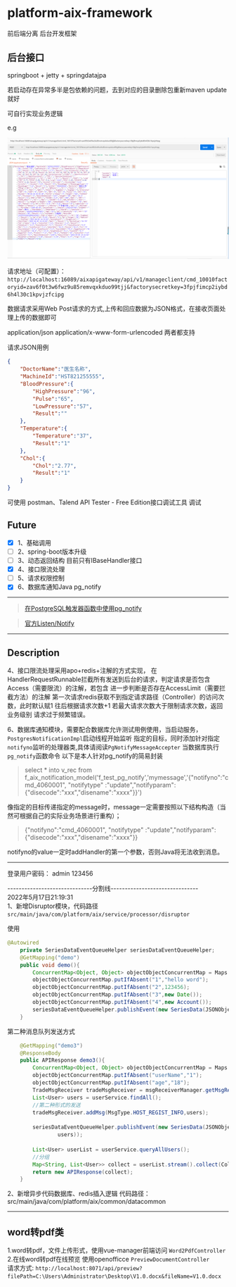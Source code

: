 # platform-aix-framework
前后端分离 后台开发框架

## 后台接口

springboot + jetty + springdatajpa

若启动存在异常多半是包依赖的问题，去到对应的目录删除包重新maven update就好

可自行实现业务逻辑


e.g
 
![请求示例](https://github.com/SummerWindL/imgrepository/blob/master/platform-aix/application-json.png) 

请求地址（可配置）：
```http://localhost:16089/aixapigateway/api/v1/manageclient/cmd_10010factoryid=zav6f0t3w6fwz9u85remvqxkduo99tjj&factorysecretkey=3fpjfimcp2iybd6h4l30c1kpvjzfcipg```

数据请求采用Web  Post请求的方式,上传和回应数据为JSON格式，在接收页面处理上传的数据即可

application/json
application/x-www-form-urlencoded
两者都支持

请求JSON用例  
```json 
{
    "DoctorName":"医生名称",
    "MachineId":"HST821255555",
    "BloodPressure":{
        "HighPressure":"96",
        "Pulse":"65",
        "LowPressure":"57",
        "Result":""
    },
    "Temperature":{
        "Temperature":"37",
        "Result":"1"
    },
    "Chol":{
        "Chol":"2.77",
        "Result":"1"
    }
}
```

可使用 postman、Talend API Tester - Free Edition接口调试工具 调试


## Future
- [x] 1、基础调用
- [ ] 2、spring-boot版本升级
- [ ] 3、动态返回结构 目前只有IBaseHandler接口
- [x] 4、接口限流处理
- [ ] 5、请求权限控制
- [x] 6、数据库通知Java pg_notify 
---
>[在PostgreSQL触发器函数中使用pg_notify](http://www.voidcn.com/article/p-kpomgajq-bts.html)

>[官方Listen/Notify](https://jdbc.postgresql.org/documentation/81/listennotify.html) 
---

## Description
4、接口限流处理采用apo+redis+注解的方式实现，
在HandlerRequestRunnable拦截所有发送到后台的请求，判定请求是否包含Access（需要限流）的注解，若包含
进一步判断是否存在AccessLimit（需要拦截方法）的注解
第一次请求redis获取不到指定请求路径（Controller）的访问次数，此时默认赋1
往后根据请求次数+1 若最大请求次数大于限制请求次数，返回业务级别 请求过于频繁错误。

6、数据库通知模块，需要配合数据库允许测试用例使用，当启动服务，```PostgresNotificationImpl```启动线程开始监听
指定的目标，同时添加针对指定```notifyno```监听的处理器类,具体请阅读```PgNotifyMessageAccepter```
当数据库执行```pg_notify```函数命令
以下是本人针对pg_notify的简易封装 
>select * into v_rec from f_aix_notification_model('f_test_pg_notify','mymessage','{"notifyno":"cmd_4060001", "notifytype" :"update","notifyparam":{"disecode":"xxx","disename":"xxxx"}}')

像指定的目标传递指定的message时，message一定需要按照以下结构构造（当然可根据自己的实际业务场景进行重构）；
>{"notifyno":"cmd_4060001", "notifytype" :"update","notifyparam":{"disecode":"xxx","disename":"xxxx"}}

notifyno的value一定时addHandler的第一个参数，否则Java将无法收到消息。



--------------------------
登录用户密码：
admin
123456

------------------------------分割线-------------------------------
<br>2022年5月17日21:19:31 <br>
1、新增Disruptor模块，代码路径```src/main/java/com/platform/aix/service/processor/disruptor```

使用
```java
@Autowired
    private SeriesDataEventQueueHelper seriesDataEventQueueHelper;
    @GetMapping("demo")
    public void demo(){
        ConcurrentMap<Object, Object> objectObjectConcurrentMap = Maps.newConcurrentMap();
        objectObjectConcurrentMap.putIfAbsent("1","hello word");
        objectObjectConcurrentMap.putIfAbsent("2",123456);
        objectObjectConcurrentMap.putIfAbsent("3",new Date());
        objectObjectConcurrentMap.putIfAbsent("4",new Account());
        seriesDataEventQueueHelper.publishEvent(new SeriesData(JSONObject.toJSONString(objectObjectConcurrentMap)));
    }
```
第二种消息队列发送方式
```java
    @GetMapping("demo3")
    @ResponseBody
    public APIResponse demo3(){
        ConcurrentMap<Object, Object> objectObjectConcurrentMap = Maps.newConcurrentMap();
        objectObjectConcurrentMap.putIfAbsent("userName","1");
        objectObjectConcurrentMap.putIfAbsent("age","18");
        TradeMsgReceiver tradeMsgReceiver = msgReceiverManager.getMsgReceiverByUserId("1");
        List<User> users = userService.findAll();
        //第二种形式的发送
        tradeMsgReceiver.addMsg(MsgType.HOST_REGIST_INFO,users);

        seriesDataEventQueueHelper.publishEvent(new SeriesData(JSONObject.toJSONString(objectObjectConcurrentMap),
                users));

        List<User> userList = userService.queryAllUsers();
        //分组
        Map<String, List<User>> collect = userList.stream().collect(Collectors.groupingBy(user -> user.getId() + "_" + user.getUsername()));
        return new APIResponse(collect);
    }
```

2、新增异步代码数据库、redis插入逻辑 代码路径：
src/main/java/com/platform/aix/common/datacommon


--------------

## word转pdf类
1.word转pdf，文件上传形式，使用vue-manager前端访问
```Word2PdfController``` <br/>
2.在线word转pdf在线预览 使用openofficce ```PreviewDocumentController``` <br/>
请求方式:
```http://localhost:8071/api/preview?filePath=C:\Users\Administrator\Desktop\V1.0.docx&fileName=V1.0.docx```
